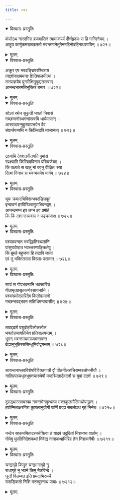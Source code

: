 ```yaml
---
title: ०७२

---
```

<div class="audioEmbed"  caption="सीतालक्ष्मी-वाचनम्" src="https://sanskritdocuments.org/sites/completenarayaneeyam/SoundFiles/072/072_01.mp3"></div>
<details open><summary>विश्वास-प्रस्तुतिः</summary>

कंसोऽथ नारदगिरा व्रजवासिनं त्वामाकर्ण्य दीर्णहृदयः स हि गान्दिनेयम् ।  
आहूय कार्मुकमखच्छलतो भवन्तमानेतुमेनमहिनोदहिनाथशायिन् ॥ ७२१॥
</details>
<details><summary>मूलम्</summary>

कंसोऽथ नारदगिरा व्रजवासिनं त्वामाकर्ण्य दीर्णहृदयः स हि गान्दिनेयम् ।  
आहूय कार्मुकमखच्छलतो भवन्तमानेतुमेनमहिनोदहिनाथशायिन् ॥ ७२१॥
</details>



<div class="audioEmbed"  caption="सीतालक्ष्मी-वाचनम्" src="https://sanskritdocuments.org/sites/completenarayaneeyam/SoundFiles/072/072_02.mp3"></div>
<details open><summary>विश्वास-प्रस्तुतिः</summary>

अक्रूर एष भवदङ्घ्रिपरश्चिराय  
त्वद्दर्शनाक्षममनाः क्षितिपालभीत्या ।  
तस्याज्ञयैव पुनरीक्षितुमुद्यतस्त्वाम्  
आनन्दभारमतिभूरितरं बभार ॥ ७२२॥
</details>
<details><summary>मूलम्</summary>

अक्रूर एष भवदङ्घ्रिपरश्चिराय  
त्वद्दर्शनाक्षममनाः क्षितिपालभीत्या ।  
तस्याज्ञयैव पुनरीक्षितुमुद्यतस्त्वाम्  
आनन्दभारमतिभूरितरं बभार ॥ ७२२॥
</details>



<div class="audioEmbed"  caption="सीतालक्ष्मी-वाचनम्" src="https://sanskritdocuments.org/sites/completenarayaneeyam/SoundFiles/072/072_03.mp3"></div>
<details open><summary>विश्वास-प्रस्तुतिः</summary>

सोऽयं रथेन सुकृती भवतो निवासं  
गच्छन्मनोरथगणांस्त्वयि धार्यमाणान् ।  
आस्वादयन्मुहुरपायभयेन दैवं  
संप्रार्थयन्पथि न किञ्चिदपि व्यजानात् ॥ ७२३॥
</details>
<details><summary>मूलम्</summary>

सोऽयं रथेन सुकृती भवतो निवासं  
गच्छन्मनोरथगणांस्त्वयि धार्यमाणान् ।  
आस्वादयन्मुहुरपायभयेन दैवं  
संप्रार्थयन्पथि न किञ्चिदपि व्यजानात् ॥ ७२३॥
</details>



<div class="audioEmbed"  caption="सीतालक्ष्मी-वाचनम्" src="https://sanskritdocuments.org/sites/completenarayaneeyam/SoundFiles/072/072_04.mp3"></div>
<details open><summary>विश्वास-प्रस्तुतिः</summary>

द्रक्ष्यामि देवशतगीतगतिं पुमांसं  
स्प्रक्ष्यामि किंस्विदपिनाम परिष्वजेयम् ।  
किं वक्ष्यते स खलु मां क्वनु वीक्षितः स्या  
दित्थं निनाय स भवन्मयमेव मार्गम् ॥ ७२४॥
</details>
<details><summary>मूलम्</summary>

द्रक्ष्यामि देवशतगीतगतिं पुमांसं  
स्प्रक्ष्यामि किंस्विदपिनाम परिष्वजेयम् ।  
किं वक्ष्यते स खलु मां क्वनु वीक्षितः स्या  
दित्थं निनाय स भवन्मयमेव मार्गम् ॥ ७२४॥
</details>



<div class="audioEmbed"  caption="सीतालक्ष्मी-वाचनम्" src="https://sanskritdocuments.org/sites/completenarayaneeyam/SoundFiles/072/072_05.mp3"></div>
<details open><summary>विश्वास-प्रस्तुतिः</summary>

भूयः क्रमादभिविशन्भवदङ्घ्रिपूतं  
बृन्दावनं हरविरिञ्चसुराभिवन्द्यम् ।  
आनन्दमग्न इव लग्न इव प्रमोहे  
किं किं दशान्तरमवाप न पङ्कजाक्ष ॥ ७२५॥
</details>
<details><summary>मूलम्</summary>

भूयः क्रमादभिविशन्भवदङ्घ्रिपूतं  
बृन्दावनं हरविरिञ्चसुराभिवन्द्यम् ।  
आनन्दमग्न इव लग्न इव प्रमोहे  
किं किं दशान्तरमवाप न पङ्कजाक्ष ॥ ७२५॥
</details>



<div class="audioEmbed"  caption="सीतालक्ष्मी-वाचनम्" src="https://sanskritdocuments.org/sites/completenarayaneeyam/SoundFiles/072/072_06.mp3"></div>
<details open><summary>विश्वास-प्रस्तुतिः</summary>

पश्यन्नवन्दत भवद्विहृतिस्थलानि  
पांसुष्ववेष्टत भवच्चरणाङ्कितेषु ।  
किं ब्रूमहे बहुजना हि तदापि जाता  
एवं तु भक्तितरला विरलाः परात्मन् ॥ ७२६॥
</details>
<details><summary>मूलम्</summary>

पश्यन्नवन्दत भवद्विहृतिस्थलानि  
पांसुष्ववेष्टत भवच्चरणाङ्कितेषु ।  
किं ब्रूमहे बहुजना हि तदापि जाता  
एवं तु भक्तितरला विरलाः परात्मन् ॥ ७२६॥
</details>



<div class="audioEmbed"  caption="सीतालक्ष्मी-वाचनम्" src="https://sanskritdocuments.org/sites/completenarayaneeyam/SoundFiles/072/072_07.mp3"></div>
<details open><summary>विश्वास-प्रस्तुतिः</summary>

सायं स गोपभवनानि भवच्चरित्र  
गीतामृतप्रसृतकर्णरसायनानि ।  
पश्यन्प्रमोदसरिदेव किलोह्यमानो  
गच्छन्भवद्भवन सन्निधिमन्वयासीत् ॥ ७२७॥
</details>
<details><summary>मूलम्</summary>

सायं स गोपभवनानि भवच्चरित्र  
गीतामृतप्रसृतकर्णरसायनानि ।  
पश्यन्प्रमोदसरिदेव किलोह्यमानो  
गच्छन्भवद्भवन सन्निधिमन्वयासीत् ॥ ७२७॥
</details>



<div class="audioEmbed"  caption="सीतालक्ष्मी-वाचनम्" src="https://sanskritdocuments.org/sites/completenarayaneeyam/SoundFiles/072/072_08.mp3"></div>
<details open><summary>विश्वास-प्रस्तुतिः</summary>

तावद्ददर्श पशुदोहविलोकलोलं  
भक्तोत्तमागतिमिव प्रतिपालयन्तम् ।  
भूमन् भवन्तमयमग्रजवन्तमन्त  
र्ब्रह्मानुभूतिरससिन्धुमिवोद्वमन्तम् ॥ ७२८॥
</details>
<details><summary>मूलम्</summary>

तावद्ददर्श पशुदोहविलोकलोलं  
भक्तोत्तमागतिमिव प्रतिपालयन्तम् ।  
भूमन् भवन्तमयमग्रजवन्तमन्त  
र्ब्रह्मानुभूतिरससिन्धुमिवोद्वमन्तम् ॥ ७२८॥
</details>



<div class="audioEmbed"  caption="सीतालक्ष्मी-वाचनम्" src="https://sanskritdocuments.org/sites/completenarayaneeyam/SoundFiles/072/072_09.mp3"></div>
<details open><summary>विश्वास-प्रस्तुतिः</summary>

सायन्तनाप्लवविशेषविविक्तगात्रौ द्वौ पीतनीलरुचिराम्बरलोभनीयौ ।  
नातिप्रपञ्चधृतभूषणचारुवेषौ मन्दस्मितार्द्रवदनौ स युवां ददर्श ॥ ७२९॥
</details>
<details><summary>मूलम्</summary>

सायन्तनाप्लवविशेषविविक्तगात्रौ द्वौ पीतनीलरुचिराम्बरलोभनीयौ ।  
नातिप्रपञ्चधृतभूषणचारुवेषौ मन्दस्मितार्द्रवदनौ स युवां ददर्श ॥ ७२९॥
</details>



<div class="audioEmbed"  caption="सीतालक्ष्मी-वाचनम्" src="https://sanskritdocuments.org/sites/completenarayaneeyam/SoundFiles/072/072_10.mp3"></div>
<details open><summary>विश्वास-प्रस्तुतिः</summary>

दूराद्रथात्समवरुह्य नमन्तमेनमुत्थाप्य भक्तकुलमौलिमथोपगूहन् ।  
हर्षान्मिताक्षरगिरा कुशलानुयोगी पाणिं प्रग्र्ह्य सबलोऽथ गृहं निनेथ ॥ ७२१०॥
</details>
<details><summary>मूलम्</summary>

दूराद्रथात्समवरुह्य नमन्तमेनमुत्थाप्य भक्तकुलमौलिमथोपगूहन् ।  
हर्षान्मिताक्षरगिरा कुशलानुयोगी पाणिं प्रग्र्ह्य सबलोऽथ गृहं निनेथ ॥ ७२१०॥
</details>



<div class="audioEmbed"  caption="सीतालक्ष्मी-वाचनम्" src="https://sanskritdocuments.org/sites/completenarayaneeyam/SoundFiles/072/072_11.mp3"></div>
<details open><summary>विश्वास-प्रस्तुतिः</summary>

नन्देन साकममितादरमर्चयित्वा तं यादवं तदुदितां निशमय्य वार्ताम् ।  
गोपेषु भूपतिनिदेशकथां निवेद्य नानाकथाभिरिह तेन निशामनैषीः ॥ ७२११॥
</details>
<details><summary>मूलम्</summary>

नन्देन साकममितादरमर्चयित्वा तं यादवं तदुदितां निशमय्य वार्ताम् ।  
गोपेषु भूपतिनिदेशकथां निवेद्य नानाकथाभिरिह तेन निशामनैषीः ॥ ७२११॥
</details>



<div class="audioEmbed"  caption="सीतालक्ष्मी-वाचनम्" src="https://sanskritdocuments.org/sites/completenarayaneeyam/SoundFiles/072/072_12.mp3"></div>
<details open><summary>विश्वास-प्रस्तुतिः</summary>

चन्द्रागृहे किमुत चन्द्रभगागृहे नु  
राधागृहे नु भवने किमु मैत्रविन्दे ।  
धूर्त्तो विलम्बत इति प्रमदाभिरुच्चै  
राशङ्कितो निशि मरुत्पुरनाथ पायाः ॥ ७२१२॥
</details>
<details><summary>मूलम्</summary>

चन्द्रागृहे किमुत चन्द्रभगागृहे नु  
राधागृहे नु भवने किमु मैत्रविन्दे ।  
धूर्त्तो विलम्बत इति प्रमदाभिरुच्चै  
राशङ्कितो निशि मरुत्पुरनाथ पायाः ॥ ७२१२॥
</details>

